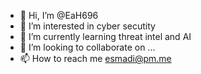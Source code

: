 - 👋 Hi, I’m @EaH696
- 👀 I’m interested in cyber secutity
- 🌱 I’m currently learning threat intel and AI 
- 💞️ I’m looking to collaborate on ...
- 📫 How to reach me esmadi@pm.me

<!---
EaH696/EaH696 is a ✨ special ✨ repository because its `README.md` (this file) appears on your GitHub profile.
You can click the Preview link to take a look at your changes.
--->
